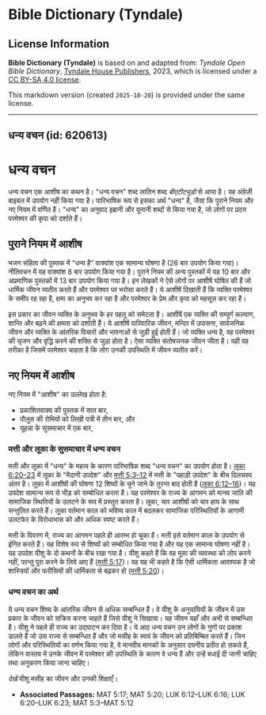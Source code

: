 # Bible Dictionary (Tyndale)

## License Information

**Bible Dictionary (Tyndale)** is based on and adapted from: _Tyndale Open Bible Dictionary_, [Tyndale House Publishers](https://tyndaleopenresources.com/), 2023, which is licensed under a [CC BY-SA 4.0 license](https://creativecommons.org/licenses/by-sa/4.0/legalcode.en).

This markdown version (created `2025-10-20`) is provided under the same license.



--------------------------------

## धन्य वचन (id: 620613)

धन्य वचन
========

धन्य वचन एक आशीष का कथन है। "धन्य वचन" शब्द लातिन शब्द *बीएटीट्युडो* से आया है। यह अंग्रेज़ी बाइबल में उपयोग नहीं किया गया है। पारिभाषिक रूप से इसका अर्थ "धन्य" है, जैसा कि पुराने नियम और नए नियम में वर्णित है। "धन्य" का अनुवाद इब्रानी और यूनानी शब्दों से किया गया है, जो लोगों पर प्रदत्त परमेश्वर की कृपा को दर्शाते हैं।

पुराने नियम में आशीष
--------------------

भजन संहिता की पुस्तक में “धन्य है” वाक्यांश एक सामान्य घोषणा है (26 बार उपयोग किया गया)। नीतिवचन में यह वाक्यांश 8 बार उपयोग किया गया है। पुराने नियम की अन्य पुस्तकों में यह 10 बार और अप्रमाणिक पुस्तकों में 13 बार उपयोग किया गया है। इन लेखकों ने ऐसे लोगों पर आशीषें घोषित की हैं जो धार्मिक जीवन व्यतीत करते हैं और परमेश्वर पर भरोसा करते हैं। ये आशीषें दिखाती हैं कि व्यक्ति परमेश्वर के समीप रह रहा है, क्षमा का अनुभव कर रहा है और परमेश्वर के प्रेम और कृपा को महसूस कर रहा है।

इस प्रकार का जीवन व्यक्ति के अनुभव के हर पहलू को समेटता है। आशीषें एक व्यक्ति की सम्पूर्ण कल्याण, शान्ति और बढ़ने की क्षमता को दर्शाती हैं। ये आशीषें पारिवारिक जीवन, मन्दिर में उपासना, सार्वजनिक जीवन और व्यक्ति के आंतरिक विचारों और भावनाओं से जुड़ी हुई होती हैं। जो व्यक्ति धन्य है, वह परमेश्वर की सृजन और वृद्धि करने की शक्ति से जुड़ा होता है। ऐसा व्यक्ति संतोषजनक जीवन जीता है। यही वह तरीका है जिसमें परमेश्वर चाहता है कि लोग उनकी उपस्थिति में जीवन व्यतीत करें।

नए नियम में आशीष
----------------

नए नियम में "आशीष" का उल्लेख होता है:

* प्रकाशितवाक्य की पुस्तक में सात बार,
* पौलुस की रोमियों को लिखी पत्री में तीन बार, और
* यूहन्ना के सुसमाचार में एक बार,

### मत्ती और लूका के सुसमाचार में धन्य वचन

मत्ती और लूका में "धन्य" के महत्व के कारण पारिभाषिक शब्द "धन्य वचन" का उपयोग होता है। [लूका 6:20–23](https://ref.ly/Luke6:20-Luke6:23) में लूका के "मैदानी उपदेश" और [मत्ती 5:3–12](https://ref.ly/Matt5:3-Matt5:12) में मत्ती के "पहाड़ी उपदेश" के बीच दिलचस्प अंतर है। लूका में आशीषों की घोषणा 12 शिष्यों के चुने जाने के तुरन्त बाद होती है ([लूका 6:12–16](https://ref.ly/Luke6:12-Luke6:16))। यह उपदेश सामान्य रूप से भीड़ को सम्बोधित करता है। यह परमेश्वर के राज्य के आगमन को मानव जाति की सामाजिक स्थितियों के उलटने के रूप में प्रस्तुत करता है। लूका, चार आशीषों को चार हाय के साथ सन्तुलित करते हैं। लूका वर्तमान काल को भविष्य काल में बदलकर सामाजिक परिस्थितियों के आगामी उलटफेर के विरोधाभास को और अधिक स्पष्ट करते हैं।

मत्ती के विवरण में, राज्य का आगमन पहले ही आरम्भ हो चुका है। मत्ती इसे वर्तमान काल के उपयोग से इंगित करते हैं। यह विशेष रूप से शिष्यों को सम्बोधित किया गया है और यह एक सामान्य घोषणा नहीं है। यह उपदेश यीशु के दो कथनों के बीच रखा गया है। यीशु कहते हैं कि वह मूसा की व्यवस्था को लोप करने नहीं, परन्तु पूरा करने के लिये आए हैं ([मत्ती 5:17](https://ref.ly/Matt5:17))। वह यह भी कहते है कि ऐसी धार्मिकता आवश्यक है जो शास्त्रियों और फरीसियों की धार्मिकता से बढ़कर हो ([मत्ती 5:20](https://ref.ly/Matt5:20))। 

### धन्य वचन का अर्थ

ये धन्य वचन शिष्य के आंतरिक जीवन से अधिक सम्बन्धित हैं। वे यीशु के अनुयायियों के जीवन में उस प्रकार के जीवन को सक्रिय करना चाहते हैं जिसे यीशु ने सिखाया। यह जीवन यहाँ और अभी से सम्बन्धित है। यीशु ने पहले ही राज्य का उद्घाटन कर दिया है। ये आठ धन्य वचन उन लोगों के गुणों पर प्रकाश डालते हैं जो उस राज्य से सम्बन्धित हैं और जो मसीह के स्वयं के जीवन को प्रतिबिम्बित करते हैं। जिन लोगों और परिस्थितियों का वर्णन किया गया है, वे मानवीय मानकों के अनुसार दयनीय प्रतीत हो सकते हैं, लेकिन वास्तव में उनके जीवन में परमेश्वर की उपस्थिति के कारण वे धन्य हैं और उन्हें बधाई दी जानी चाहिए तथा अनुकरण किया जाना चाहिए।

*देखें* यीशु मसीह का जीवन और उनकी शिक्षाएँ।

* **Associated Passages:** MAT 5:17; MAT 5:20; LUK 6:12–LUK 6:16; LUK 6:20–LUK 6:23; MAT 5:3–MAT 5:12


